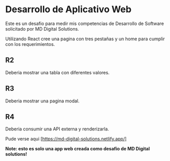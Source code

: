 # Desarrollo de Aplicativo Web

Este es un desafio para medir mis competencias de Desarrollo de Software solicitado por MD Digital Solutions.

Utilizando React cree una pagina con tres pestañas y un home para cumplir con los requerimientos.

## R2

Deberia mostrar una tabla con diferentes valores.

## R3

Deberia mostrar una pagina modal.

## R4

Deberia consumir una API externa y renderizarla.

Pude verse aqui [https://md-digital-solutions.netlify.app/]

**Note: esto es solo una app web creada como desafio de MD Digital solutions!**
